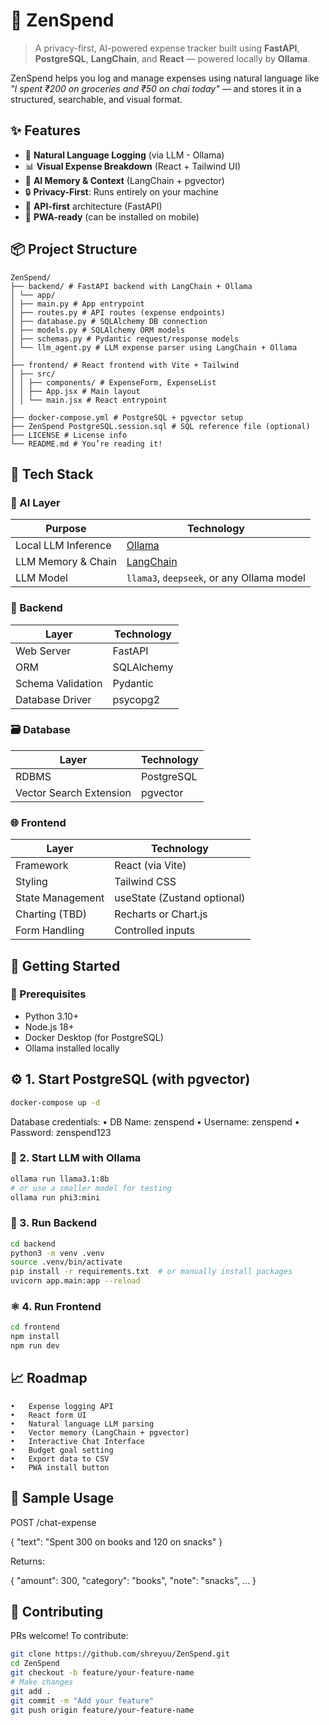 # 🧘 ZenSpend

> A privacy-first, AI-powered expense tracker built using **FastAPI**, **PostgreSQL**, **LangChain**, and **React** — powered locally by **Ollama**.

ZenSpend helps you log and manage expenses using natural language like  
_"I spent ₹200 on groceries and ₹50 on chai today"_ — and stores it in a structured, searchable, and visual format.

## ✨ Features

- 💬 **Natural Language Logging** (via LLM - Ollama)
- 📊 **Visual Expense Breakdown** (React + Tailwind UI)
- 🧠 **AI Memory & Context** (LangChain + pgvector)
- 🔒 **Privacy-First**: Runs entirely on your machine
- 🔌 **API-first** architecture (FastAPI)
- 📱 **PWA-ready** (can be installed on mobile)

## 📦 Project Structure

```plaintext
ZenSpend/
├── backend/ # FastAPI backend with LangChain + Ollama
│ └── app/
│ ├── main.py # App entrypoint
│ ├── routes.py # API routes (expense endpoints)
│ ├── database.py # SQLAlchemy DB connection
│ ├── models.py # SQLAlchemy ORM models
│ ├── schemas.py # Pydantic request/response models
│ └── llm_agent.py # LLM expense parser using LangChain + Ollama
│
├── frontend/ # React frontend with Vite + Tailwind
│ ├── src/
│ │ ├── components/ # ExpenseForm, ExpenseList
│ │ ├── App.jsx # Main layout
│ │ └── main.jsx # React entrypoint
│
├── docker-compose.yml # PostgreSQL + pgvector setup
├── ZenSpend PostgreSQL.session.sql # SQL reference file (optional)
├── LICENSE # License info
└── README.md # You’re reading it!
```

## 🧰 Tech Stack

### 🧠 AI Layer

| Purpose             | Technology                                |
| ------------------- | ----------------------------------------- |
| Local LLM Inference | [Ollama](https://ollama.com/)             |
| LLM Memory & Chain  | [LangChain](https://www.langchain.com/)   |
| LLM Model           | `llama3`, `deepseek`, or any Ollama model |

### 🧩 Backend

| Layer             | Technology |
| ----------------- | ---------- |
| Web Server        | FastAPI    |
| ORM               | SQLAlchemy |
| Schema Validation | Pydantic   |
| Database Driver   | psycopg2   |

### 🗃️ Database

| Layer                   | Technology |
| ----------------------- | ---------- |
| RDBMS                   | PostgreSQL |
| Vector Search Extension | pgvector   |

### 🌐 Frontend

| Layer            | Technology                  |
| ---------------- | --------------------------- |
| Framework        | React (via Vite)            |
| Styling          | Tailwind CSS                |
| State Management | useState (Zustand optional) |
| Charting (TBD)   | Recharts or Chart.js        |
| Form Handling    | Controlled inputs           |

## 🚀 Getting Started

### 🔧 Prerequisites

- Python 3.10+
- Node.js 18+
- Docker Desktop (for PostgreSQL)
- Ollama installed locally

## ⚙️ 1. Start PostgreSQL (with pgvector)

```bash
docker-compose up -d
```

Database credentials:
• DB Name: zenspend
• Username: zenspend
• Password: zenspend123

### 🧠 2. Start LLM with Ollama

```bash
ollama run llama3.1:8b
# or use a smaller model for testing
ollama run phi3:mini
```

### 🐍 3. Run Backend

```bash
cd backend
python3 -m venv .venv
source .venv/bin/activate
pip install -r requirements.txt  # or manually install packages
uvicorn app.main:app --reload
```

### ⚛️ 4. Run Frontend

```bash
cd frontend
npm install
npm run dev
```

## 📈 Roadmap

    •	Expense logging API
    •	React form UI
    •	Natural language LLM parsing
    •	Vector memory (LangChain + pgvector)
    •	Interactive Chat Interface
    •	Budget goal setting
    •	Export data to CSV
    •	PWA install button

## 🧪 Sample Usage

POST /chat-expense

{
"text": "Spent 300 on books and 120 on snacks"
}

Returns:

{
"amount": 300,
"category": "books",
"note": "snacks",
...
}

## 🤝 Contributing

PRs welcome! To contribute:

```bash
git clone https://github.com/shreyuu/ZenSpend.git
cd ZenSpend
git checkout -b feature/your-feature-name
# Make changes
git add .
git commit -m "Add your feature"
git push origin feature/your-feature-name
```
